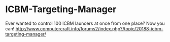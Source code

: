 ICBM-Targeting-Manager
======================

Ever wanted to control 100 ICBM launcers at once from one place? Now you can!
http://www.computercraft.info/forums2/index.php?/topic/20188-icbm-targeting-manager/

